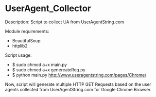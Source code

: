 UserAgent_Collector
===================
Description:
Script to collect UA from UserAgentString.com

Module requirements:
* BeautifulSoup
* httplib2

Script usage:
* $ sudo chmod a+x main.py
* $ sudo chmod a+x genereateReq.py
* $ python main.py http://www.useragentstring.com/pages/Chrome/

Now, script will generate multiple HTTP GET Requests based on the user agents collected
from UserAgentString.com for Google Chrome Browser.
